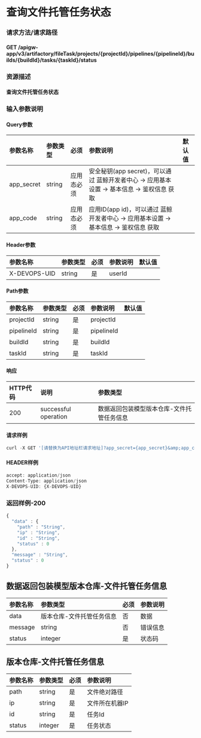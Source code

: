 # 查询文件托管任务状态

### 请求方法/请求路径

#### GET  /apigw-app/v3/artifactory/fileTask/projects/{projectId}/pipelines/{pipelineId}/builds/{buildId}/tasks/{taskId}/status

### 资源描述

#### 查询文件托管任务状态

### 输入参数说明

#### Query参数

| 参数名称 | 参数类型 | 必须 | 参数说明 | 默认值 |
| :--- | :--- | :--- | :--- | :--- |
| app\_secret | string | 应用态必须 | 安全秘钥\(app secret\)，可以通过 蓝鲸开发者中心 -&gt; 应用基本设置 -&gt; 基本信息 -&gt; 鉴权信息 获取 |  |
| app\_code | string | 应用态必须 | 应用ID\(app id\)，可以通过 蓝鲸开发者中心 -&gt; 应用基本设置 -&gt; 基本信息 -&gt; 鉴权信息 获取 |  |

#### Header参数

| 参数名称 | 参数类型 | 必须 | 参数说明 | 默认值 |
| :--- | :--- | :--- | :--- | :--- |
| X-DEVOPS-UID | string | 是 | userId |  |

#### Path参数

| 参数名称 | 参数类型 | 必须 | 参数说明 | 默认值 |
| :--- | :--- | :--- | :--- | :--- |
| projectId | string | 是 | projectId |  |
| pipelineId | string | 是 | pipelineId |  |
| buildId | string | 是 | buildId |  |
| taskId | string | 是 | taskId |  |

#### 响应

| HTTP代码 | 说明 | 参数类型 |
| :--- | :--- | :--- |
| 200 | successful operation | 数据返回包装模型版本仓库-文件托管任务信息 |

#### 请求样例

```javascript
curl -X GET '[请替换为API地址栏请求地址]?app_secret={app_secret}&amp;app_code={app_code}'
```

#### HEADER样例

```javascript
accept: application/json
Content-Type: application/json
X-DEVOPS-UID: {X-DEVOPS-UID}
```

### 返回样例-200

```javascript
{
  "data" : {
    "path" : "String",
    "ip" : "String",
    "id" : "String",
    "status" : 0
  },
  "message" : "String",
  "status" : 0
}
```

## 数据返回包装模型版本仓库-文件托管任务信息

| 参数名称 | 参数类型 | 必须 | 参数说明 |
| :--- | :--- | :--- | :--- |
| data | 版本仓库-文件托管任务信息 | 否 | 数据 |
| message | string | 否 | 错误信息 |
| status | integer | 是 | 状态码 |

## 版本仓库-文件托管任务信息

| 参数名称 | 参数类型 | 必须 | 参数说明 |
| :--- | :--- | :--- | :--- |
| path | string | 是 | 文件绝对路径 |
| ip | string | 是 | 文件所在机器IP |
| id | string | 是 | 任务Id |
| status | integer | 是 | 任务状态 |

